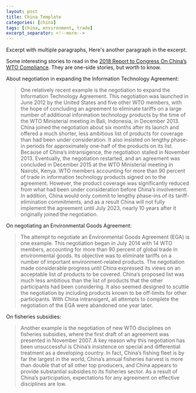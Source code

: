 ```yaml
---
layout: post
title: China Template
categories: [china]
tags: [china, environment, trade]
excerpt_separator: <!--more-->
---
```

Excerpt with multiple paragraphs, Here's another paragraph in the excerpt.

Some interesting stories to read in the [2018 Report to Congress On China’s WTO Compliance](https://ustr.gov/sites/default/files/2018-USTR-Report-to-Congress-on-China%27s-WTO-Compliance.pdf). They are one-side stories, but worth to know.
<!--more-->

About negotiation in expanding the Information Technology Agreement:
>One relatively recent example is the negotiation to expand the Information Technology Agreement. This negotiation was launched in June 2012 by the United States and five other WTO members, with the hope of concluding an agreement to eliminate tariffs on a large number of additional information technology products by the time of the WTO Ministerial meeting in Bali, Indonesia, in December 2013. China joined the negotiation about six months after its launch and offered a much shorter, less ambitious list of products for coverage than had been under consideration. It also insisted on lengthy phase-in periods for approximately one-half of the products on its list. Because of China’s intransigence, the negotiation stalled in November 2013. Eventually, the negotiation restarted, and an agreement was concluded in December 2015 at the WTO Ministerial meeting in Nairobi, Kenya. WTO members accounting for more than 90 percent of trade in information technology products signed on to the agreement. However, the product coverage was significantly reduced from what had been under consideration before China’s involvement. In addition, China would only commit to lengthy phase-ins of its tariff-elimination commitments, and as a result China will not fully implement the agreement until July 2023, nearly 10 years after it originally joined the negotiation.

On negotiating an Environmental Goods Agreement:

> The attempt to negotiate an Environmental Goods Agreement (EGA) is one example. This negotiation began in July 2014 with 14 WTO members, accounting for more than 90 percent of global trade in environmental goods. Its objective was to eliminate tariffs on a number of important environment-related products. The negotiation made considerable progress until China expressed its views on an acceptable list of products to be covered. China’s proposed list was much less ambitious than the list of products that the other participants had been considering. It also seemed designed to scuttle the negotiation by including products known to be off-limits for other participants. With China intransigent, all attempts to complete the negotiation of the EGA were abandoned one year later.

On fisheries subsidies:
> Another example is the negotiation of new WTO disciplines on fisheries subsidies, where the first draft of an agreement was presented in November 2007. A key reason why this negotiation has been unsuccessful is China’s insistence on special and differential treatment as a developing country. In fact, China’s fishing fleet is by far the largest in the world, China’s annual fisheries harvest is more than double that of all other top producers, and China appears to provide substantial subsidies to its fisheries sector. As a result of China’s participation, expectations for any agreement on effective disciplines are low.
